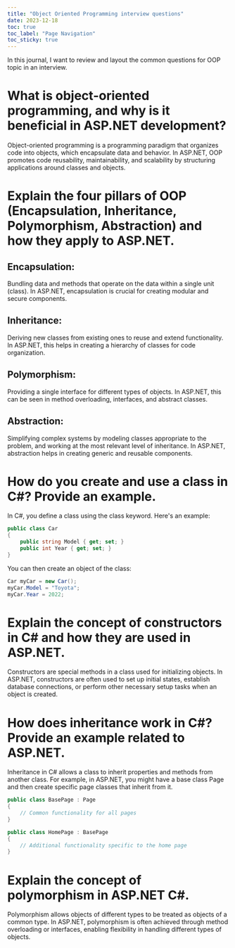 ```yaml
---
title: "Object Oriented Programming interview questions"
date: 2023-12-18
toc: true
toc_label: "Page Navigation"
toc_sticky: true
---
```

In this journal, I want to review and layout the common questions for OOP topic in an interview.
# What is object-oriented programming, and why is it beneficial in ASP.NET development?
Object-oriented programming is a programming paradigm that organizes code into objects, which encapsulate data and behavior. In ASP.NET, OOP promotes code reusability, maintainability, and scalability by structuring applications around classes and objects.
# Explain the four pillars of OOP (Encapsulation, Inheritance, Polymorphism, Abstraction) and how they apply to ASP.NET.
## Encapsulation: 
Bundling data and methods that operate on the data within a single unit (class). In ASP.NET, encapsulation is crucial for creating modular and secure components.
## Inheritance: 
Deriving new classes from existing ones to reuse and extend functionality. In ASP.NET, this helps in creating a hierarchy of classes for code organization.
## Polymorphism: 
Providing a single interface for different types of objects. In ASP.NET, this can be seen in method overloading, interfaces, and abstract classes.
## Abstraction: 
Simplifying complex systems by modeling classes appropriate to the problem, and working at the most relevant level of inheritance. In ASP.NET, abstraction helps in creating generic and reusable components.
# How do you create and use a class in C#? Provide an example.
In C#, you define a class using the class keyword. Here's an example:
```csharp
public class Car
{
    public string Model { get; set; }
    public int Year { get; set; }
}

```
You can then create an object of the class:
```csharp
Car myCar = new Car();
myCar.Model = "Toyota";
myCar.Year = 2022;

```
# Explain the concept of constructors in C# and how they are used in ASP.NET.
Constructors are special methods in a class used for initializing objects. In ASP.NET, constructors are often used to set up initial states, establish database connections, or perform other necessary setup tasks when an object is created.

# How does inheritance work in C#? Provide an example related to ASP.NET.
Inheritance in C# allows a class to inherit properties and methods from another class. For example, in ASP.NET, you might have a base class Page and then create specific page classes that inherit from it.
```csharp
public class BasePage : Page
{
    // Common functionality for all pages
}

public class HomePage : BasePage
{
    // Additional functionality specific to the home page
}

```
# Explain the concept of polymorphism in ASP.NET C#.
Polymorphism allows objects of different types to be treated as objects of a common type. In ASP.NET, polymorphism is often achieved through method overloading or interfaces, enabling flexibility in handling different types of objects.